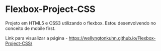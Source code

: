 # Flexbox-Project-CSS

Projeto em HTML5 e CSS3 utilizando o flexbox. Estou desenvolvendo no conceito de mobile first.

Link para visualizar a página - https://wellyngtonkuhn.github.io/Flexbox-Project-CSS/
